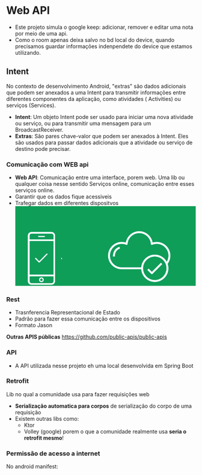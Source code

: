 # Web API

- Este projeto simula o google keep: adicionar, remover e editar uma nota por meio de uma api.
- Como o room apenas deixa salvo no bd local do device, quando precisamos guardar informações
  indenpendete do device que estamos utilizando.

## Intent

No contexto de desenvolvimento Android, "extras" são dados adicionais que podem ser anexados a uma
Intent para transmitir informações entre diferentes componentes da aplicação, como atividades (
Activities) ou serviços (Services).

- **Intent**: Um objeto Intent pode ser usado para iniciar uma nova atividade ou serviço, ou para
  transmitir uma mensagem para um BroadcastReceiver.
- **Extras**: São pares chave-valor que podem ser anexados à Intent. Eles são usados para passar
  dados
  adicionais que a atividade ou serviço de destino pode precisar.

### Comunicação com WEB api

- **Web API**: Comunicação entre uma interface, porem web. Uma lib ou qualquer coisa nesse sentido
  Serviços online, comunicação entre esses serviços online.
- Garantir que os dados fique acessiveis
- Trafegar dados em diferentes dispositvos
  ![img.png](img.png)

### Rest

- Trasnferencia Representacional de Estado
- Padrão para fazer essa comunicação entre os dispositivos
- Formato Jason

**Outras APIS públicas** https://github.com/public-apis/public-apis

### API 
- A API utilizada nesse projeto eh uma local desenvolvida em Spring Boot

 
### Retrofit 
Lib no qual a comunidade usa para fazer requisições web
 
- **Serialização automatica para corpos** de serialização do corpo de uma requisição
- Existem outras libs como:
  - Ktor
  - Volley (google)
porem o que a comunidade realmente usa **seria o retrofit mesmo**!

### Permissão de acesso a internet 
No android manifest:
<uses-permission android:name="android.permission.INTERNET" />